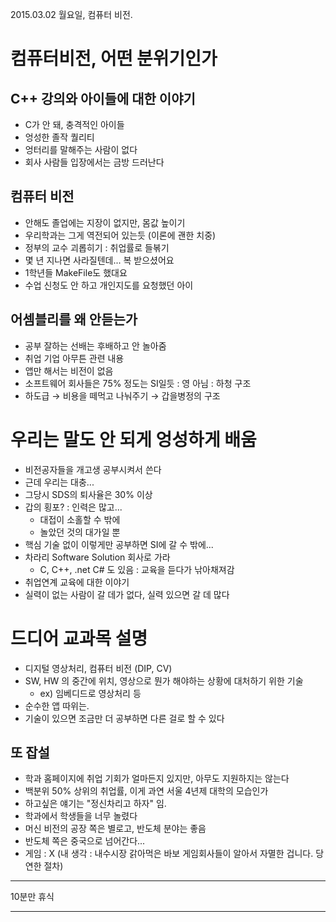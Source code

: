 2015.03.02 월요일, 컴퓨터 비전.

컴퓨터비전, 어떤 분위기인가
===========================

C++ 강의와 아이들에 대한 이야기
-------------------------------

-	C가 안 돼, 충격적인 아이들
-	엉성한 졸작 퀄리티
-	엉터리를 말해주는 사람이 없다
-	회사 사람들 입장에서는 금방 드러난다

컴퓨터 비전
-----------

-	안해도 졸업에는 지장이 없지만, 몸값 높이기
-	우리학과는 그게 역전되어 있는듯 (이론에 괜한 치중)
-	정부의 교수 괴롭히기 : 취업률로 들볶기
-	몇 년 지나면 사라질텐데... 복 받으셨어요
-	1학년들 MakeFile도 했대요
-	수업 신청도 안 하고 개인지도를 요청했던 아이

어셈블리를 왜 안듣는가
----------------------

-	공부 잘하는 선배는 후배하고 안 놀아줌
-	취업 기업 아무튼 관련 내용
-	앱만 해서는 비전이 없음
-	소프트웨어 회사들은 75% 정도는 SI일듯 : 영 아님 : 하청 구조
-	하도급 → 비용을 떼먹고 나눠주기 → 갑을병정의 구조

우리는 말도 안 되게 엉성하게 배움
=================================

-	비전공자들을 개고생 공부시켜서 쓴다
-	근데 우리는 대충...
-	그당시 SDS의 퇴사율은 30% 이상
-	갑의 횡포? : 인력은 많고...
	-	대접이 소홀할 수 밖에
	-	놀았던 것의 대가일 뿐
-	핵심 기술 없이 이렇게만 공부하면 SI에 갈 수 밖에...
-	차라리 Software Solution 회사로 가라
	-	C, C++, .net C# 도 있음 : 교육을 듣다가 낚아채져감
-	취업연계 교육에 대한 이야기
-	실력이 없는 사람이 갈 데가 없다, 실력 있으면 갈 데 많다

드디어 교과목 설명
==================

-	디지털 영상처리, 컴퓨터 비전 (DIP, CV)
-	SW, HW 의 중간에 위치, 영상으로 뭔가 해야하는 상황에 대처하기 위한 기술
	-	ex) 임베디드로 영상처리 등
-	순수한 앱 따위는.
-	기술이 있으면 조금만 더 공부하면 다른 걸로 할 수 있다

또 잡설
-------

-	학과 홈페이지에 취업 기회가 얼마든지 있지만, 아무도 지원하지는 않는다
-	백분위 50% 상위의 취업률, 이게 과연 서울 4년제 대학의 모습인가
-	하고싶은 얘기는 "정신차리고 하자" 임.
-	학과에서 학생들을 너무 놀렸다
-	머신 비전의 공장 쪽은 별로고, 반도체 분야는 좋음
-	반도체 쪽은 중국으로 넘어간다...
-	게임 : X (내 생각 : 내수시장 갉아먹은 바보 게임회사들이 알아서 자멸한 겁니다. 당연한 절차)

---

10분만 휴식

---
